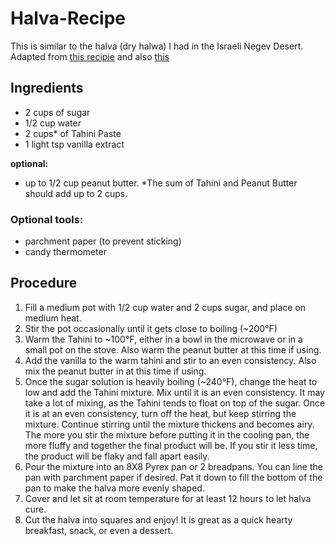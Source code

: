 # Halva-Recipe
This is similar to the halva (dry halwa) I had in the Israeli Negev Desert.  
Adapted from [this recipie](https://youtu.be/64_ckmBf01M) and also [this](https://youtu.be/sfAaV5EGfYY)

## Ingredients  
- 2 cups of sugar
- 1/2 cup water
- 2 cups* of Tahini Paste
- 1 light tsp vanilla extract  

__optional:__  
- up to 1/2 cup peanut butter. *The sum of Tahini and Peanut Butter should add up to 2 cups. 

### Optional tools:  
- parchment paper (to prevent sticking)
- candy thermometer

## Procedure
1. Fill a medium pot with 1/2 cup water and 2 cups sugar, and place on medium heat.
2. Stir the pot occasionally until it gets close to boiling (~200°F)
3. Warm the Tahini to ~100°F, either in a bowl in the microwave or in a small pot on the stove. Also warm the peanut butter at this time if using.
4. Add the vanilla to the warm tahini and stir to an even consistency. Also mix the peanut butter in at this time if using.
5. Once the sugar solution is heavily boiling (~240°F), change the heat to low and add the Tahini mixture. Mix until it is an even consistency. It may take a lot of mixing, as the Tahini tends to float on top of the sugar. Once it is at an even consistency, turn off the heat, but keep stirring the mixture.
Continue stirring until the mixture thickens and becomes airy. The more you stir the mixture before putting it in the cooling pan, the more fluffy and together the final product will be. If you stir it less time, the product will be flaky and fall apart easily.  
6. Pour the mixture into an 8X8 Pyrex pan or 2 breadpans. You can line the pan with parchment paper if desired. Pat it down to fill the bottom of the pan to make the halva more evenly shaped.
7. Cover and let sit at room temperature for at least 12 hours to let halva cure.
8. Cut the halva into squares and enjoy! It is great as a quick hearty breakfast, snack, or even a dessert.


